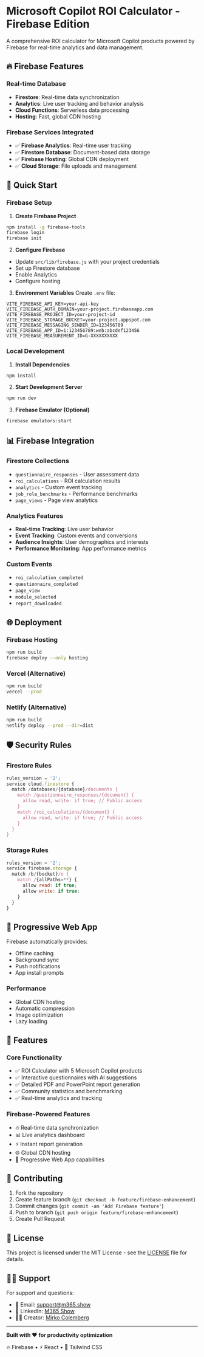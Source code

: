 # Microsoft Copilot ROI Calculator - Firebase Edition

A comprehensive ROI calculator for Microsoft Copilot products powered by Firebase for real-time analytics and data management.

## 🔥 Firebase Features

### Real-time Database
- **Firestore**: Real-time data synchronization
- **Analytics**: Live user tracking and behavior analysis
- **Cloud Functions**: Serverless data processing
- **Hosting**: Fast, global CDN hosting

### Firebase Services Integrated
- ✅ **Firebase Analytics**: Real-time user tracking
- ✅ **Firestore Database**: Document-based data storage
- ✅ **Firebase Hosting**: Global CDN deployment
- ✅ **Cloud Storage**: File uploads and management

## 🚀 Quick Start

### Firebase Setup

1. **Create Firebase Project**
```bash
npm install -g firebase-tools
firebase login
firebase init
```

2. **Configure Firebase**
- Update `src/lib/firebase.js` with your project credentials
- Set up Firestore database
- Enable Analytics
- Configure hosting

3. **Environment Variables**
Create `.env` file:
```env
VITE_FIREBASE_API_KEY=your-api-key
VITE_FIREBASE_AUTH_DOMAIN=your-project.firebaseapp.com
VITE_FIREBASE_PROJECT_ID=your-project-id
VITE_FIREBASE_STORAGE_BUCKET=your-project.appspot.com
VITE_FIREBASE_MESSAGING_SENDER_ID=123456789
VITE_FIREBASE_APP_ID=1:123456789:web:abcdef123456
VITE_FIREBASE_MEASUREMENT_ID=G-XXXXXXXXXX
```

### Local Development

1. **Install Dependencies**
```bash
npm install
```

2. **Start Development Server**
```bash
npm run dev
```

3. **Firebase Emulator (Optional)**
```bash
firebase emulators:start
```

## 📊 Firebase Integration

### Firestore Collections
- `questionnaire_responses` - User assessment data
- `roi_calculations` - ROI calculation results
- `analytics` - Custom event tracking
- `job_role_benchmarks` - Performance benchmarks
- `page_views` - Page view analytics

### Analytics Features
- **Real-time Tracking**: Live user behavior
- **Event Tracking**: Custom events and conversions
- **Audience Insights**: User demographics and interests
- **Performance Monitoring**: App performance metrics

### Custom Events
- `roi_calculation_completed`
- `questionnaire_completed`
- `page_view`
- `module_selected`
- `report_downloaded`

## 🌐 Deployment

### Firebase Hosting
```bash
npm run build
firebase deploy --only hosting
```

### Vercel (Alternative)
```bash
npm run build
vercel --prod
```

### Netlify (Alternative)
```bash
npm run build
netlify deploy --prod --dir=dist
```

## 🛡️ Security Rules

### Firestore Rules
```javascript
rules_version = '2';
service cloud.firestore {
  match /databases/{database}/documents {
    match /questionnaire_responses/{document} {
      allow read, write: if true; // Public access
    }
    match /roi_calculations/{document} {
      allow read, write: if true; // Public access
    }
  }
}
```

### Storage Rules
```javascript
rules_version = '2';
service firebase.storage {
  match /b/{bucket}/o {
    match /{allPaths=**} {
      allow read: if true;
      allow write: if true;
    }
  }
}
```

## 📱 Progressive Web App

Firebase automatically provides:
- Offline caching
- Background sync
- Push notifications
- App install prompts

### Performance
- Global CDN hosting
- Automatic compression
- Image optimization
- Lazy loading

## 🎯 Features

### Core Functionality
- ✅ ROI Calculator with 5 Microsoft Copilot products
- ✅ Interactive questionnaires with AI suggestions
- ✅ Detailed PDF and PowerPoint report generation
- ✅ Community statistics and benchmarking
- ✅ Real-time analytics and tracking

### Firebase-Powered Features
- 🔥 Real-time data synchronization
- 📊 Live analytics dashboard
- ⚡ Instant report generation
- 🌐 Global CDN hosting
- 📱 Progressive Web App capabilities

## 🤝 Contributing

1. Fork the repository
2. Create feature branch (`git checkout -b feature/firebase-enhancement`)
3. Commit changes (`git commit -am 'Add Firebase feature'`)
4. Push to branch (`git push origin feature/firebase-enhancement`)
5. Create Pull Request

## 📄 License

This project is licensed under the MIT License - see the [LICENSE](LICENSE) file for details.

## 🙋‍♂️ Support

For support and questions:
- 📧 Email: support@m365.show
- 💬 LinkedIn: [M365 Show](https://www.linkedin.com/school/m365-show/)
- 👨‍💻 Creator: [Mirko Colemberg](https://www.linkedin.com/in/m365-summit/)

---

**Built with ❤️ for productivity optimization**

🔥 Firebase • ⚡ React • 🎨 Tailwind CSS